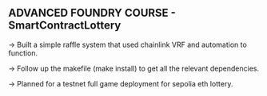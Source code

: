 ## ADVANCED FOUNDRY COURSE - SmartContractLottery

-> Built a simple raffle system that used chainlink VRF and automation to function.

-> Follow up the makefile (make install) to get all the relevant dependencies.

-> Planned for a testnet full game deployment for sepolia eth lottery.

